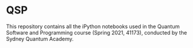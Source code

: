 # QSP
This repository contains all the iPython notebooks used in the Quantum Software and Programming course (Spring 2021, 41173), conducted by the Sydney Quantum Academy. 
